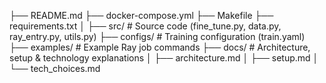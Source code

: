 ├── README.md
├── docker-compose.yml
├── Makefile
├── requirements.txt
│
├── src/                  # Source code (fine_tune.py, data.py, ray_entry.py, utils.py)
├── configs/              # Training configuration (train.yaml)
├── examples/             # Example Ray job commands
├── docs/                 # Architecture, setup & technology explanations
│   ├── architecture.md
│   ├── setup.md
│   └── tech_choices.md
